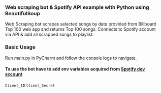 ### Web scraping bot & Spotify API example with Python using BeautifulSoup

Web Scraping bot scrapes selected songs by date provided from Billboard Top 100 web app and returns Top 100 songs. 
Connects to Spotify account via API & add all scrapped songs to playlist.

### Basic Usage
Run main.py in PyCharm and follow the console logs to navigate.

#### To use the bot have to add env variables acquired from [Spotify dev account](https://developer.spotify.com/dashboard/)

`Client_ID` `Client_Secret`